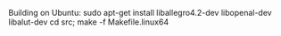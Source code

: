 
Building on Ubuntu:
sudo apt-get install liballegro4.2-dev libopenal-dev libalut-dev
cd src; make -f Makefile.linux64
